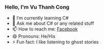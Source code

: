 ### Hello, I'm Vu Thanh Cong

- 🌱 I’m currently learning C#
- 💬 Ask me about C# or any related stuff
- 📫 How to reach me: [Facebook](https://www.facebook.com/vuthanh.cong.7524/)
- 😄 Pronouns: He/His
- ⚡ Fun fact: I like listening to ghost stories
